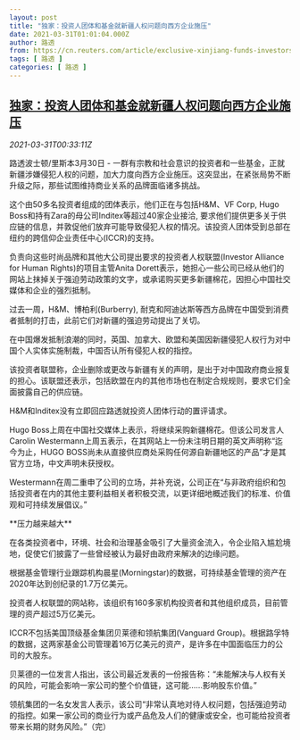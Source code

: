 ```yaml
---
layout: post
title: "独家：投资人团体和基金就新疆人权问题向西方企业施压"
date: 2021-03-31T01:01:04.000Z
author: 路透
from: https://cn.reuters.com/article/exclusive-xinjiang-funds-investors-0330-idCNKBS2BN02K
tags: [ 路透 ]
categories: [ 路透 ]
---
```

<!--1617152464000-->
[独家：投资人团体和基金就新疆人权问题向西方企业施压](https://cn.reuters.com/article/exclusive-xinjiang-funds-investors-0330-idCNKBS2BN02K)
------

<div>
<div><i>2021-03-31T00:33:11Z</i></div><p>路透波士顿/里斯本3月30日 - 一群有宗教和社会意识的投资者和一些基金，正就新疆涉嫌侵犯人权的问题，加大力度向西方企业施压。这突显出，在紧张局势不断升级之际，那些试图维持商业关系的品牌面临诸多挑战。</p><p>这个由50多名投资者组成的团体表示，他们正在与包括H&amp;M、VF Corp, Hugo Boss和持有Zara的母公司Inditex等超过40家企业接洽, 要求他们提供更多关于供应链的信息，并敦促他们放弃可能导致侵犯人权的情况。该投资人团体受到总部在纽约的跨信仰企业责任中心(ICCR)的支持。</p><p>负责向这些时尚品牌和其他大公司提出要求的投资者人权联盟(Investor Alliance for Human Rights)的项目主管Anita Dorett表示，她担心一些公司已经从他们的网站上抹掉关于强迫劳动政策的文字，或承诺购买更多新疆棉花，因担心中国社交媒体和企业的强烈抵制。</p><p>过去一周，H&amp;M、博柏利(Burberry), 耐克和阿迪达斯等西方品牌在中国受到消费者抵制的打击，此前它们对新疆的强迫劳动提出了关切。</p><p>在中国爆发抵制浪潮的同时，英国、加拿大、欧盟和美国因新疆侵犯人权行为对中国个人实体实施制裁，中国否认所有侵犯人权的指控。</p><p>该投资者联盟称，企业删除或更改与新疆有关的声明，是出于对中国政府商业报复的担心。该联盟还表示，包括欧盟在内的其他市场也在制定合规规则，要求它们全面披露自己的供应链。</p><p>H&amp;M和Inditex没有立即回应路透就投资人团体行动的置评请求。</p><p>Hugo Boss上周在中国社交媒体上表示，将继续采购新疆棉花。但该公司发言人Carolin Westermann上周五表示，在其网站上一份未注明日期的英文声明称“迄今为止，HUGO BOSS尚未从直接供应商处采购任何源自新疆地区的产品”才是其官方立场，中文声明未获授权。</p><p>Westermann在周二重申了公司的立场，并补充说，公司正在“与非政府组织和包括投资者在内的其他主要利益相关者积极交流，以更详细地概述我们的标准、价值观和可持续发展倡议。”</p><p>**压力越来越大**</p><p>在各类投资者中，环境、社会和治理基金吸引了大量资金流入，令企业陷入尴尬境地，促使它们披露了一些曾经被认为最好由政府来解决的边缘问题。</p><p>根据基金管理行业跟踪机构晨星(Morningstar)的数据，可持续基金管理的资产在2020年达到创纪录的1.7万亿美元。</p><p>投资者人权联盟的网站称，该组织有160多家机构投资者和其他组织成员，目前管理的资产超过5万亿美元。</p><p>ICCR不包括美国顶级基金集团贝莱德和领航集团(Vanguard Group)。根据路孚特的数据，这两家基金公司管理着16万亿美元的资产，是许多在中国面临压力的公司的大股东。</p><p>贝莱德的一位发言人指出，该公司最近发表的一份报告称：“未能解决与人权有关的风险，可能会影响一家公司的整个价值链，这可能……影响股东价值。”</p><p>领航集团的一名女发言人表示，该公司“非常认真地对待人权问题，包括强迫劳动的指控。如果一家公司的商业行为或产品危及人们的健康或安全，也可能给投资者带来长期的财务风险。”（完）</p>
</div>
